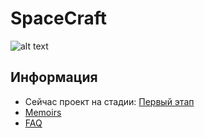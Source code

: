 # SpaceCraft

![alt text](http://vignette2.wikia.nocookie.net/war-among-the-stars/images/6/69/Spacecraft_2_by_ixt_drawing_evolved-d5q1swj.jpg/revision/latest?cb=20130626055821 "Logo Title Text 1")

## Информация

* Сейчас проект на стадии: [Первый этап](https://github.com/vladthelittleone/spacecraft/milestones/%D0%9F%D0%B5%D1%80%D0%B2%D1%8B%D0%B9%20%D1%8D%D1%82%D0%B0%D0%BF.)
* [Memoirs](https://github.com/vladthelittleone/spacecraft/issues/1)
* [FAQ](https://github.com/vladthelittleone/spacecraft/milestones)
